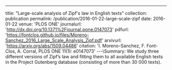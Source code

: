 ---
title: "Large-scale analysis of Zipf's law in English texts"
collection: publication
permalink: /publication/2016-01-22-large-scale-zipf
date: 2016-01-22
venue: 'PLOS ONE'
journalurl: 'http://dx.doi.org/10.1371%2Fjournal.pone.0147073'
pdfurl: 'https://fontclos.github.io/files/Moreno-Sanchez_2016_Large_Scale_Analysis_Zipf.pdf'
arxivurl: 'https://arxiv.org/abs/1509.04486'
citation: 'I. Moreno-Sanchez, F. Font-Clos, A. Corral, PLOS ONE 11(1): e0147073'
---\Summary: We study  three different versions of Zipf’s law and fitting them to all available English texts in the Project Gutenberg database (consisting of more than 30 000 texts).
